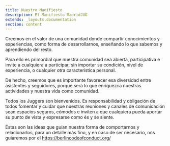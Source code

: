 ```yaml
---
title: Nuestro Manifiesto
description: El Manifiesto MadridJUG
extends: _layouts.documentation
section: content
---
```


Creemos en el valor de una comunidad donde compartir conocimientos y experiencias, como forma de desarrollarnos, enseñando lo que sabemos y aprendiendo del resto.

Para ello es primordial que nuestra comunidad sea abierta, participativa e invite a cualquiera a participar, sin importar su condición, nivel de experiencia, o cualquier otra característica personal.

De hecho, creemos que es importante favorecer esa diversidad entre asistentes y seguidores, porque será lo que enriquezca nuestras actividades y nuestra vida como comunidad.

Todos los Juggers son bienvenidos. Es responsabilidad y obligación de todos fomentar y cuidar que nuestras reuniones y canales de comunicación sean espacios seguros, cómodos e inviten a que cualquiera pueda aportar su punto de vista y expresarse como és y se siente.

Éstas son las ideas que guían nuestra forma de comportarnos y relacionarlos, para un detalle más fino, y en caso de ser necesario, nos guiaremos por el https://berlincodeofconduct.org/ 